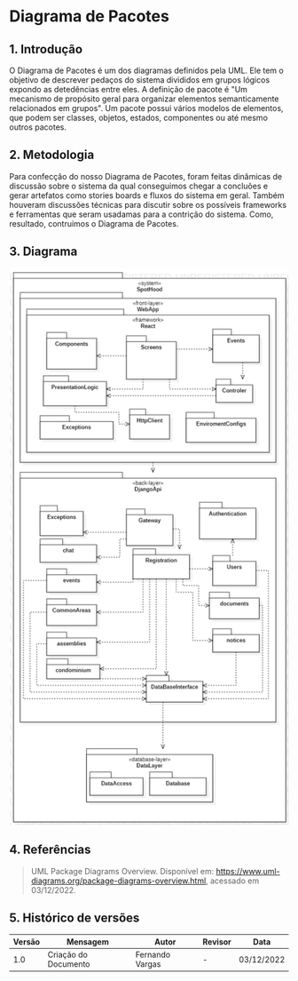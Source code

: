 # Diagrama de Pacotes

## 1. Introdução


O Diagrama de Pacotes é um dos diagramas definidos pela UML. Ele tem o objetivo de descrever pedaços do sistema divididos em grupos lógicos expondo as detedências entre
eles. A definição de pacote é "Um mecanismo de propósito geral para organizar elementos semanticamente relacionados em grupos". Um pacote possui vários modelos de elementos,
que podem ser classes, objetos, estados, componentes ou até mesmo outros pacotes.

## 2. Metodologia

Para confecção do nosso Diagrama de Pacotes, foram feitas dinâmicas de discussão sobre o sistema da qual conseguimos chegar a concluões e gerar artefatos como stories boards
e fluxos do sistema em geral. Também houveram discussões técnicas para discutir sobre os possíveis frameworks e ferramentas que seram usadamas para a contrição do sistema.
Como, resultado, contruimos o Diagrama de Pacotes.

## 3. Diagrama

![Diagrama de Pacotes SpotHood](../assets/package-diagram.png)

## 4. Referências
> UML Package Diagrams Overview. Disponível em: <https://www.uml-diagrams.org/package-diagrams-overview.html>, acessado em 03/12/2022.

## 5. Histórico de versões

| Versão | Mensagem                                                 | Autor        | Revisor       | Data       |
|--------|----------------------------------------------------------|--------------|---------------|------------|
| 1.0    | Criação do Documento                                     | Fernando Vargas | - | 03/12/2022 |

